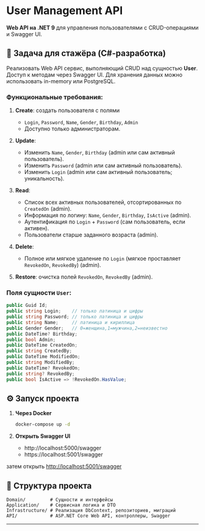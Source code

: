 # User Management API

**Web API на .NET 9** для управления пользователями с CRUD-операциями и Swagger UI.

## 🎯 Задача для стажёра (C#-разработка)

Реализовать Web API сервис, выполняющий CRUD над сущностью **User**. Доступ к методам через Swagger UI. Для хранения данных можно использовать in-memory или PostgreSQL.

### Функциональные требования:

1. **Create**: создать пользователя с полями

    * `Login`, `Password`, `Name`, `Gender`, `Birthday`, `Admin`
    * Доступно только администраторам.
2. **Update**:

    * Изменить `Name`, `Gender`, `Birthday` (admin или сам активный пользователь).
    * Изменить `Password` (admin или сам активный пользователь).
    * Изменить `Login` (admin или сам активный пользователь; уникальность).
3. **Read**:

    * Список всех активных пользователей, отсортированных по `CreatedOn` (admin).
    * Информация по логину: `Name`, `Gender`, `Birthday`, `IsActive` (admin).
    * Аутентификация по `Login` + `Password` (сам пользователь, если активен).
    * Пользователи старше заданного возраста (admin).
4. **Delete**:

    * Полное или мягкое удаление по `Login` (мягкое проставляет `RevokedOn`, `RevokedBy`) (admin).
5. **Restore**: очистка полей `RevokedOn`, `RevokedBy` (admin).

### Поля сущности `User`:

```csharp
public Guid Id;
public string Login;    // только латиница и цифры
public string Password; // только латиница и цифры
public string Name;     // латиница и кириллица
public Gender Gender;   // 0=женщина,1=мужчина,2=неизвестно
public DateTime? Birthday;
public bool Admin;
public DateTime CreatedOn;
public string CreatedBy;
public DateTime ModifiedOn;
public string ModifiedBy;
public DateTime? RevokedOn;
public string? RevokedBy;
public bool IsActive => !RevokedOn.HasValue;
```

## ⚙️ Запуск проекта

1. **Через Docker**

   ```bash
   docker-compose up -d
   ```




2. **Открыть Swagger UI**
   - http://localhost:5000/swagger
   - https://localhost:5001/swagger


затем открыть [http://localhost:5001/swagger](http://localhost:5000/swagger)

## 📁 Структура проекта

```
Domain/         # Сущности и интерфейсы
Application/    # Сервисная логика и DTO
Infrastructure/ # Реализация DbContext, репозиториев, миграций
API/            # ASP.NET Core Web API, контроллеры, Swagger
```

---


